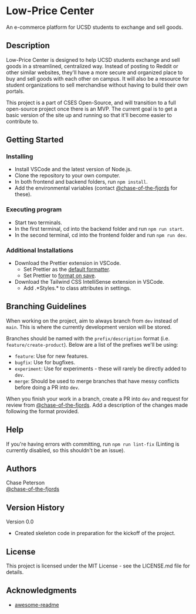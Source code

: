 # Low-Price Center

An e-commerce platform for UCSD students to exchange and sell goods.

## Description

Low-Price Center is designed to help UCSD students exchange and sell goods in a streamlined, centralized way. Instead of posting to Reddit or other similar websites, they'll have a more secure and organized place to buy and sell goods with each other on campus. It will also be a resource for student organizations to sell merchandise without having to build their own portals.

This project is a part of CSES Open-Source, and will transition to a full open-source project once there is an MVP. The current goal is to get a basic version of the site up and running so that it'll become easier to contribute to.

## Getting Started

<!-- ### Dependencies

- Describe any prerequisites, libraries, OS version, etc., needed before installing program.
- ex. Windows 10 -->

### Installing

- Install VSCode and the latest version of Node.js.
- Clone the repository to your own computer.
- In both frontend and backend folders, run `npm install`.
- Add the environmental variables (contact [@chase-of-the-fjords](https://github.com/chase-of-the-fjords) for these).

### Executing program

- Start two terminals.
- In the first terminal, cd into the backend folder and run `npm run start`.
- In the second terminal, cd into the frontend folder and run `npm run dev`.

### Additional Installations

- Download the Prettier extension in VSCode.
  - Set Prettier as the [default formatter](https://stackoverflow.com/questions/63954584/how-to-make-prettier-the-default-formatter-in-vs-code).
  - Set Prettier to [format on save](https://www.digitalocean.com/community/tutorials/how-to-format-code-with-prettier-in-visual-studio-code#step-2-formatting-code-on-save).
- Download the Tailwind CSS IntelliSense extension in VSCode.
  - Add .\*Styles.\* to class attributes in settings.

## Branching Guidelines

When working on the project, aim to always branch from `dev` instead of `main`. This is where the currently development version will be stored.

Branches should be named with the `prefix/description` format (i.e. `feature/create-product`). Below are a list of the prefixes we'll be using:

- `feature`: Use for new features.
- `bugfix`: Use for bugfixes.
- `experiment`: Use for experiments - these will rarely be directly added to `dev`.
- `merge`: Should be used to merge branches that have messy conflicts before doing a PR into `dev`.

When you finish your work in a branch, create a PR into `dev` and request for review from [@chase-of-the-fjords](https://github.com/chase-of-the-fjords). Add a description of the changes made following the format provided.

## Help

If you're having errors with committing, run `npm run lint-fix` (Linting is currently disabled, so this shouldn't be an issue).

## Authors

Chase Peterson  
[@chase-of-the-fjords](https://github.com/chase-of-the-fjords)

## Version History

Version 0.0

- Created skeleton code in preparation for the kickoff of the project.

## License

This project is licensed under the MIT License - see the LICENSE.md file for details.

## Acknowledgments

- [awesome-readme](https://github.com/matiassingers/awesome-readme)
